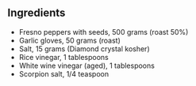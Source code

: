 ## Ingredients 
- Fresno peppers with seeds, 500 grams (roast 50%)
- Garlic gloves, 50 grams (roast)
- Salt, 15 grams (Diamond crystal kosher)
- Rice vinegar, 1 tablespoons 
- White wine vinegar (aged), 1 tablespoons
- Scorpion salt, 1/4 teaspoon 
